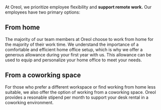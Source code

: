 At Oreol, we prioritize employee flexibility and **support remote work.** Our employees have two primary options:

## From home
The majority of our team members at Oreol choose to work from home for the majority of their work time. We understand the importance of a comfortable and efficient home office setup, which is why we offer a generous allowance during your first year with us. This allowance can be used to equip and personalize your home office to meet your needs.
    
## From a coworking space
For those who prefer a different workspace or find working from home less suitable, we also offer the option of working from a coworking space. Oreol provides a resonable stipend per month to support your desk rental in a coworking environment.
